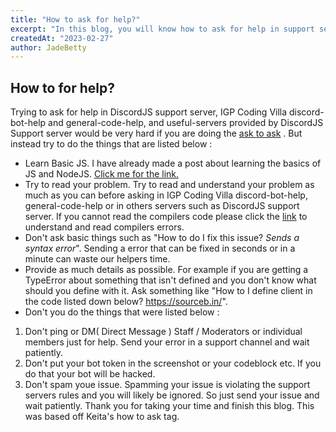 ```yaml
---
title: "How to ask for help?"
excerpt: "In this blog, you will know how to ask for help in support servers."
createdAt: "2023-02-27"
author: JadeBetty
---
```


## How to for help? 

Trying to ask for help in DiscordJS support server, IGP Coding Villa discord-bot-help and general-code-help, and useful-servers provided by DiscordJS Support server would be very hard if you are  doing the [ask to ask](https://dontasktoask.com/) . But instead try to do the things that are listed below : 

 - Learn Basic JS. I have already made a post about learning the basics of JS and NodeJS. [Click me for the link.](https://posts.imaginegamingplay.com/posts/basic-things-to-learn-first)
 - Try to read your problem. Try to read and understand your problem as much as you can before asking in IGP Coding Villa discord-bot-help, general-code-help or in others servers such as DiscordJS support server. If you cannot read the compilers code please click the [link](https://posts.imaginegamingplay.com/posts/reading-errors) to understand and read compilers errors. 
 - Don't ask basic things such as "How to do I fix this issue? *Sends a syntax error*". Sending a error that can be fixed in seconds or in a minute can waste our helpers time.
 - Provide as much details as possible. For example if you are getting a TypeError about something that isn't defined and you don't know what should you define with it. Ask something like "How to I define client in the code listed down below? https://sourceb.in/". 
 - Don't you do the things that were listed below :
 1. Don't ping or DM( Direct Message ) Staff / Moderators or individual members just for help. Send your error in a support channel and wait patiently.
 2. Don't put your bot token in the screenshot or your codeblock etc. If you do that your bot will be hacked.
 3. Don't spam youe issue. Spamming your issue is violating the support servers rules and you will likely be ignored. So just send your issue and wait patiently.
 Thank you for taking your time and finish this blog. This was based off Keita's how to ask tag.
